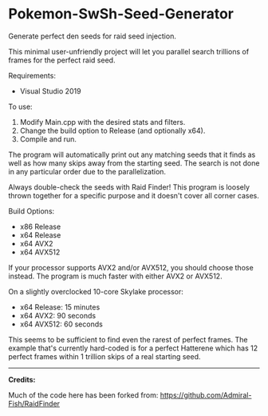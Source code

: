 # Pokemon-SwSh-Seed-Generator
Generate perfect den seeds for raid seed injection.

This minimal user-unfriendly project will let you parallel search trillions of frames for the perfect raid seed.

Requirements:
 - Visual Studio 2019

To use:
 1. Modify Main.cpp with the desired stats and filters.
 2. Change the build option to Release (and optionally x64).
 3. Compile and run.

The program will automatically print out any matching seeds that it finds as well as how many skips away from the starting seed. The search is not done in any particular order due to the parallelization.

Always double-check the seeds with Raid Finder! This program is loosely thrown together for a specific purpose and it doesn't cover all corner cases.

Build Options:
 - x86 Release
 - x64 Release
 - x64 AVX2
 - x64 AVX512

If your processor supports AVX2 and/or AVX512, you should choose those instead. The program is much faster with either AVX2 or AVX512.

On a slightly overclocked 10-core Skylake processor:
 - x64 Release: 15 minutes
 - x64 AVX2: 90 seconds
 - x64 AVX512: 60 seconds

This seems to be sufficient to find even the rarest of perfect frames. The example that's currently hard-coded is for a perfect Hatterene which has 12 perfect frames within 1 trillion skips of a real starting seed.

-----

**Credits:**

Much of the code here has been forked from: https://github.com/Admiral-Fish/RaidFinder
